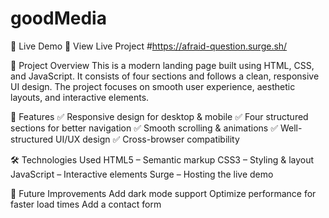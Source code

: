 # goodMedia 
🚀 Live Demo
🔗 View Live Project #https://afraid-question.surge.sh/ 

📌 Project Overview
This is a modern landing page built using HTML, CSS, and JavaScript. It consists of four sections and follows a clean, responsive UI design. The project focuses on smooth user experience, aesthetic layouts, and interactive elements.

🎨 Features
✅ Responsive design for desktop & mobile
✅ Four structured sections for better navigation
✅ Smooth scrolling & animations
✅ Well-structured UI/UX design
✅ Cross-browser compatibility

🛠️ Technologies Used
HTML5 – Semantic markup
CSS3 – Styling & layout
JavaScript – Interactive elements
Surge – Hosting the live demo 

📌 Future Improvements
Add dark mode support
Optimize performance for faster load times
Add a contact form

